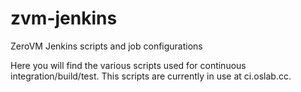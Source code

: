 zvm-jenkins
===========

ZeroVM Jenkins scripts and job configurations

Here you will find the various scripts used for continuous integration/build/test.
This scripts are currently in use at ci.oslab.cc.
